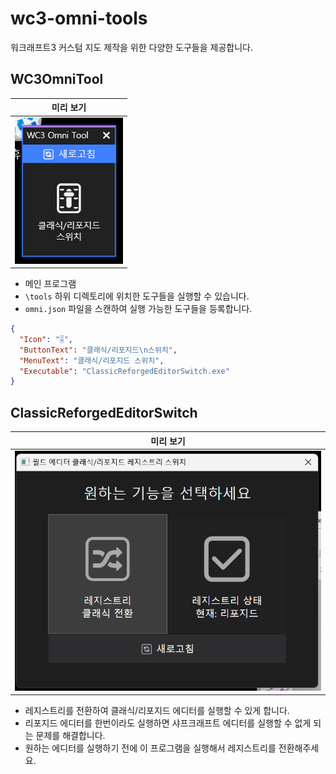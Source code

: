 ﻿# wc3-omni-tools

워크래프트3 커스텀 지도 제작을 위한 다양한 도구들을 제공합니다.

## WC3OmniTool

| 미리 보기 |
| -- |
| ![WC3OmniTool/THUMBNAIL.png](WC3OmniTool/THUMBNAIL.png) |

- 메인 프로그램
- `\tools` 하위 디렉토리에 위치한 도구들을 실행할 수 있습니다.
- `omni.json` 파일을 스캔하여 실행 가능한 도구들을 등록합니다.

```json
{
  "Icon": "🎚️",
  "ButtonText": "클래식/리포지드\n스위치",
  "MenuText": "클래식/리포지드 스위치",
  "Executable": "ClassicReforgedEditorSwitch.exe"
}
```

## ClassicReforgedEditorSwitch

| 미리 보기 |
| -- |
| ![ClassicReforgedEditorSwitch/THUMBNAIL.png](ClassicReforgedEditorSwitch/THUMBNAIL.png) |

- 레지스트리를 전환하여 클래식/리포지드 에디터를 실행할 수 있게 합니다.
- 리포지드 에디터를 한번이라도 실행하면 샤프크래프트 에디터를 실행할 수 없게 되는 문제를 해결합니다.
- 원하는 에디터를 실행하기 전에 이 프로그램을 실행해서 레지스트리를 전환해주세요.

